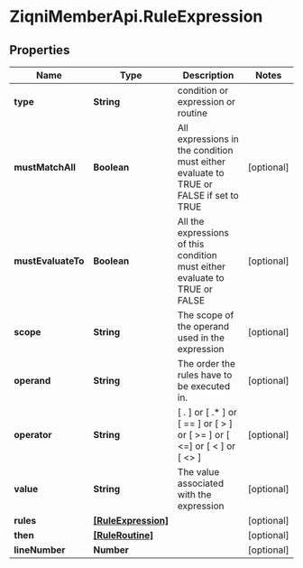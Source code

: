 # ZiqniMemberApi.RuleExpression

## Properties

Name | Type | Description | Notes
------------ | ------------- | ------------- | -------------
**type** | **String** | condition or expression or routine | 
**mustMatchAll** | **Boolean** | All expressions in the condition must either evaluate to TRUE or FALSE if set to TRUE | [optional] 
**mustEvaluateTo** | **Boolean** | All the expressions of this condition must either evaluate to TRUE or FALSE | [optional] 
**scope** | **String** | The scope of the operand used in the expression | [optional] 
**operand** | **String** | The order the rules have to be executed in. | [optional] 
**operator** | **String** | [ *.* ] or [ .* ] or [ &#x3D;&#x3D; ] or [ &gt; ] or [ &gt;&#x3D; ] or [ &lt;&#x3D;]  or [ &lt; ] or [ &lt;&gt; ] | [optional] 
**value** | **String** | The value associated with the expression | [optional] 
**rules** | [**[RuleExpression]**](RuleExpression.md) |  | [optional] 
**then** | [**[RuleRoutine]**](RuleRoutine.md) |  | [optional] 
**lineNumber** | **Number** |  | [optional] 


